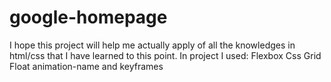 # google-homepage
I hope this project will help me actually apply of all the knowledges in html/css that I have learned to this point.
In project I used:
Flexbox
Css Grid
Float 
animation-name and keyframes
